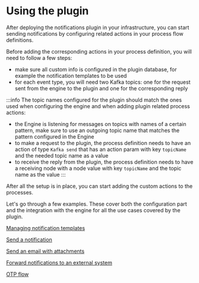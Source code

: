 # Using the plugin

After deploying the notifications plugin in your infrastructure, you can start sending notifications by configuring related actions in your process flow definitions.

Before adding the corresponding actions in your process definition, you will need to follow a few steps:

* make sure all custom info is configured in the plugin database, for example the notification templates to be used
* for each event type, you will need two Kafka topics: one for the request sent from the engine to the plugin and one for the corresponding reply

:::info
The topic names configured for the plugin should match the ones used when configuring the engine and when adding plugin related process actions:

* the Engine is listening for messages on topics with names of a certain pattern, make sure to use an outgoing topic name that matches the pattern configured in the Engine
* to make a request to the plugin, the process definition needs to have an action of type `Kafka send` that has an action param with key `topicName` and the needed topic name as a value
* to receive the reply from the plugin, the process definition needs to have a receiving node with a node value with key `topicName` and the topic name as the value
:::

After all the setup is in place, you can start adding the custom actions to the processes.

Let's go through a few examples. These cover both the configuration part and the integration with the engine for all the use cases covered by the plugin.

[Managing notification templates](managing-notification-templates.md)

[Send a notification](sending-a-notification.md)

[Send an email with attachments](sending-an-email-with-attachments.md)

[Forward notifications to an external system](forwarding-notifications-to-an-external-system.md)

[OTP flow](./otp-flow/otp-flow.md)
